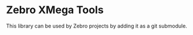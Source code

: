 Zebro XMega Tools
===============

This library can be used by Zebro projects by adding it as a git submodule.

